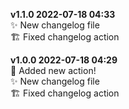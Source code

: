 **v1.1.0 2022-07-18 04:33**  
✨ New changelog file  
🏗 Fixed changelog action  

**v1.0.0 2022-07-18 04:29**  
🚨 Added new action!  
✨ New changelog file  
🏗 Fixed changelog action  
